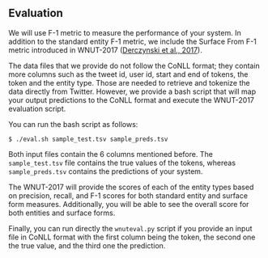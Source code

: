 ## Evaluation

We will use F-1 metric to measure the performance of your system. In addition to the 
standard entity F-1 metric, we include the Surface From F-1 metric introduced in WNUT-2017 
([Derczynski et al., 2017](https://aclanthology.info/papers/W17-4418/w17-4418)).

The data files that we provide do not follow the CoNLL format; they contain more columns such as
the tweet id, user id, start and end of tokens, the token and the entity type. Those are needed
to retrieve and tokenize the data directly from Twitter. However, we provide a bash script that 
will map your output predictions to the CoNLL format and execute the WNUT-2017 evaluation script.  

You can run the bash script as follows:

```
$ ./eval.sh sample_test.tsv sample_preds.tsv
```

Both input files contain the 6 columns mentioned before. The `sample_test.tsv` file contains the true
values of the tokens, whereas `sample_preds.tsv` contains the predictions of your system.

The WNUT-2017 will provide the scores of each of the entity types based on precision, recall,
and F-1 scores for both standard entity and surface form measures. Additionally, you will be able 
to see the overall score for both entities and surface forms. 

Finally, you can run directly the `wnuteval.py` script if you provide an input file in CoNLL format with
the first column being the token, the second one the true value, and the third one the prediction.